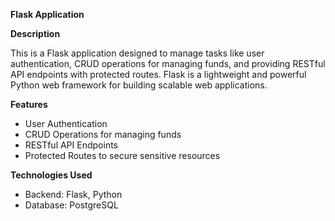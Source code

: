 **Flask Application**

**Description**

This is a Flask application designed to manage tasks like user authentication, CRUD operations for managing funds, and providing RESTful API endpoints with protected routes. Flask is a lightweight and powerful Python web framework for building scalable web applications.

**Features**
- User Authentication
- CRUD Operations for managing funds
- RESTful API Endpoints
- Protected Routes to secure sensitive resources

**Technologies Used**
 * Backend: Flask, Python
 * Database: PostgreSQL
